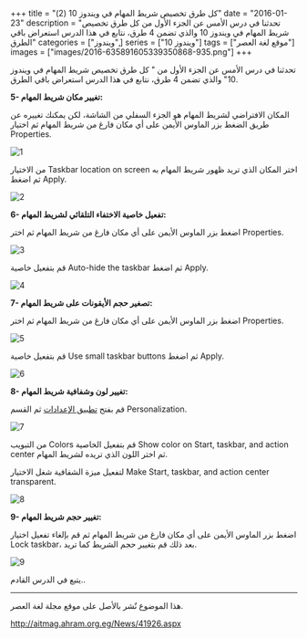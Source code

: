 +++
title = "كل طرق تخصيص شريط المهام في ويندوز 10 (2)"
date = "2016-01-23"
description = "تحدثنا في درس الأمس عن الجزء الأول من  كل طرق تخصيص شريط المهام في ويندوز 10 والذي تضمن 4 طرق، نتابع في هذا الدرس استعراض باقي الطرق"
categories = ["ويندوز",]
series = ["ويندوز 10"]
tags = ["موقع لغة العصر"]
images = ["images/2016-635891605339350868-935.png"]
+++

تحدثنا في درس الأمس عن الجزء الأول من " كل طرق تخصيص شريط المهام في ويندوز 10" والذي تضمن 4 طرق، نتابع في هذا الدرس استعراض باقي الطرق.

**5- تغيير مكان شريط المهام:**

المكان الافتراضي لشريط المهام هو الجزء السفلي من الشاشة، لكن يمكنك تغييره عن طريق الضغط بزر الماوس الأيمن على أي مكان فارغ من شريط المهام ثم اختيار Properties.

![1](images/2016-635891605339350868-935.png)

من الاختيار Taskbar location on screen اختر المكان الذي تريد ظهور شريط المهام به ثم اضغط Apply.

![2](images/2016-635891605419379381-937.png)

**6- تفعيل خاصية الاختفاء التلقائي لشريط المهام:**

اضغط بزر الماوس الأيمن على أي مكان فارغ من شريط المهام ثم اختر Properties.

![3](images/2016-635891605544180181-418.png)

قم بتفعيل خاصية Auto-hide the taskbar ثم اضغط Apply.

![4](images/2016-635891606291736973-173.png)

**7- تصغير حجم الأيقونات على شريط المهام:**

اضغط بزر الماوس الأيمن على أي مكان فارغ من شريط المهام ثم اختر Properties.

![5](images/2016-635891606404057693-405.png)

قم بتفعيل خاصية Use small taskbar buttons ثم اضغط Apply.

![6](images/2016-635891606778148091-814.png)

**8- تغيير لون وشفافية شريط المهام:**

قم بفتح [تطبيق الإعدادات]() ثم القسم Personalization.

![7](images/2016-635891606962073270-207.png)

من التبويب Colors قم بتفعيل الخاصية Show color on Start, taskbar, and action center ثم اختر اللون الذي تريده لشريط المهام.

لتفعيل ميزة الشفافية شغل الاختيار Make Start, taskbar, and action center transparent.

![8](images/2016-635891607096390131-639.png)

**9- تغيير حجم شريط المهام:**

اضغط بزر الماوس الأيمن على أي مكان فارغ من شريط المهام ثم قم بإلغاء تفعيل اختيار Lock taskbar، بعد ذلك قم بتغيير حجم الشريط كما تريد.

![9](images/2016-635891607263779204-377.png)

يتبع في الدرس القادم..

---
هذا الموضوع نٌشر باﻷصل على موقع مجلة لغة العصر.

http://aitmag.ahram.org.eg/News/41926.aspx